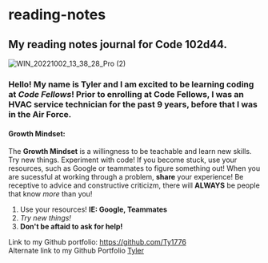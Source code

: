 # reading-notes

## My reading notes journal for Code 102d44.

![WIN_20221002_13_38_28_Pro (2)](https://user-images.githubusercontent.com/114241812/194931129-64c8c03e-1137-4bfb-8335-879009a6f4bb.jpg) 

### Hello! My name is Tyler and I am excited to be learning coding at *Code Fellows*! Prior to enrolling at Code Fellows, I was an HVAC service technician for the past 9 years, before that I was in the Air Force. 

#### **Growth Mindset:** ####  
The **Growth Mindset** is a willingness to be teachable and learn new skills. Try new things. Experiment with code! If you become stuck, use your resources, such as Google or teammates to figure something out! When you are sucessful at working through a problem, **share** your experience! Be receptive to advice and constructive criticizm, there will **ALWAYS** be people that know *more* than you!  

1. Use your resources! **IE: Google, Teammates**
2. *Try new things!*
3. **Don't be aftaid to ask for help!**


Link to my Github portfolio: <https://github.com/Ty1776>  
Alternate link to my Github Portfolio [Tyler](https://github.com/Ty1776)
